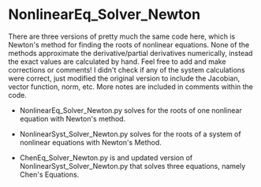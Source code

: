 # NonlinearEq_Solver_Newton

There are three versions of pretty much the same code here, which is Newton's method for finding the roots of nonlinear equations. None of the methods approximate the derivative/partial derivatives numerically, instead the exact values are calculated by hand. Feel free to add and make corrections or comments! I didn't check if any of the system calculations were correct, just modified the original version to include the Jacobian, vector function, norm, etc. More notes are included in comments within the code.

- NonlinearEq_Solver_Newton.py solves for the roots of one nonlinear equation with Newton's method.

- NonlinearSyst_Solver_Newton.py solves for the roots of a system of nonlinear equations with Newton's Method.

- ChenEq_Solver_Newton.py is and updated version of NonlinearSyst_Solver_Newton.py that solves three equations, namely Chen's Equations.
